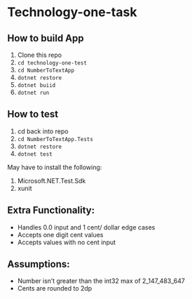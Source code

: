 # Technology-one-task

## How to build App

1. Clone this repo
2. `cd technology-one-test`
3. `cd NumberToTextApp`
4. `dotnet restore`
5. `dotnet buiid`
6. `dotnet run`

## How to test

1. cd back into repo
2. `cd NumberToTextApp.Tests`
3. `dotnet restore `
4. `dotnet test`

May have to install the following:

1. Microsoft.NET.Test.Sdk
2. xunit

## Extra Functionality:

- Handles 0.0 input and 1 cent/ dollar edge cases
- Accepts one digit cent values
- Accepts values with no cent input

## Assumptions:

- Number isn’t greater than the int32 max of 2_147_483_647
- Cents are rounded to 2dp
